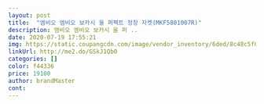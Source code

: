 ```yaml
---
layout: post 
title:  "엠비오 엠비오 보카시 울 퍼펙트 정장 자켓(MKF5801007R)" 
description: 엠비오 엠비오 보카시 울 퍼 ..
date: 2020-07-19 17:55:21 
img: https://static.coupangcdn.com/image/vendor_inventory/6ded/8c48c5f0ad22f7fc95731c70c5a9fe1ae24c8b63949328307e044289e510.jpg 
linkUrl: http://me2.do/GSkJ1Qb0 
categories: [] 
color: f44336 
price: 19100 
author: brandMaster 
cont:  
---
```

 